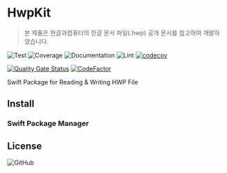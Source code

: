 # HwpKit

> 본 제품은 한글과컴퓨터의 한글 문서 파일(.hwp) 공개 문서를 참고하여 개발하였습니다.

![Test](https://github.com/sboh1214/HwpKit/workflows/Test/badge.svg)
![Coverage](https://github.com/sboh1214/HwpKit/workflows/Coverage/badge.svg)
![Documentation](https://github.com/sboh1214/HwpKit/workflows/Documentation/badge.svg)
![Lint](https://github.com/sboh1214/HwpKit/workflows/Lint/badge.svg)
[![codecov](https://codecov.io/gh/sboh1214/HwpKit/branch/master/graph/badge.svg)](https://codecov.io/gh/sboh1214/HwpKit)

[![Quality Gate Status](https://sonarcloud.io/api/project_badges/measure?project=sboh1214_HwpKit&metric=alert_status)](https://sonarcloud.io/dashboard?id=sboh1214_HwpKit)
[![CodeFactor](https://www.codefactor.io/repository/github/sboh1214/hwpkit/badge)](https://www.codefactor.io/repository/github/sboh1214/hwpkit)

Swift Package for Reading & Writing HWP File

## Install

### Swift Package Manager

## License

![GitHub](https://img.shields.io/github/license/sboh1214/HwpKit)
